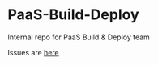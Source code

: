 # PaaS-Build-Deploy
Internal repo for PaaS Build &amp; Deploy team

Issues are [here](https://git.hubteam.com/HubSpot/PaaS-Build-Deploy/issues)
